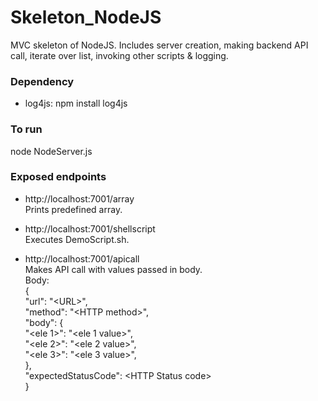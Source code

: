 # Skeleton_NodeJS
MVC skeleton of NodeJS. Includes server creation, making backend API call, iterate over list, invoking other scripts & logging.

### Dependency
 * log4js: npm install log4js

### To run
 node NodeServer.js

### Exposed endpoints
 * http://localhost:7001/array     	<br/>
 	Prints predefined array.
    
 * http://localhost:7001/shellscript	<br/>
 	Executes DemoScript.sh.
    
 * http://localhost:7001/apicall	<br/>
 	Makes API call with values passed in body.	<br/>
    	Body: <br/>
    	{ <br/>
		"url": "\<URL\>",  <br/>
		"method": "\<HTTP method\>",  <br/>
		"body": { <br/>
				"\<ele 1\>": "\<ele 1 value\>", <br/>
				"\<ele 2\>": "\<ele 2 value\>", <br/>
				"\<ele 3\>": "\<ele 3 value\>", <br/>
			},  <br/>
		"expectedStatusCode": \<HTTP Status code\> <br/>
	} <br/>
